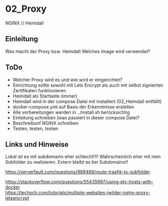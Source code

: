 
# 02_Proxy

NGINX // Heimdall


## Einleitung

Was macht der Proxy bzw. Heimdall
Welches Image wird verwendet?


## ToDo

* Welcher Proxy wird es und wie wird er eingerichtet?
* Einrichtung sollte sowohl mit Lets Encrypt als auch mit selbst signierten Zertifikaten funktionieren
* Heimdall als Startseite (immer)
* Heimdall wird in der compose Datei mit installiert (02_Heimdall entfällt)
* docker-compose.yml auf Basis der Erkenntnisse erstellen
* Alle vorbereitungen werden in ../install.sh berücksichtig
* Einleitung schreiben (was passiert in dieser compose Datei?
* Beschreibunf NGINX schreiben
* Testen, testen, testen


## Links und Hinweise
Lokal ist es mit subdomains eher schlecht!!!! Wahrscheinlich eher mit nem Subfolder zu realisieren.
Extern bleibt es bei Subdomains!!

<https://serverfault.com/questions/988488/route-traefik-to-subfolder>


<https://stackoverflow.com/questions/55435997/using-etc-hosts-with-docker>  
<https://techsch.com/tutorials/multiple-websites-jwilder-nginx-proxy-letsencrypt>

